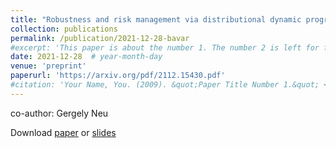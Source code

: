 ```yaml
---
title: "Robustness and risk management via distributional dynamic programming"
collection: publications
permalink: /publication/2021-12-28-bavar
#excerpt: 'This paper is about the number 1. The number 2 is left for future work.'
date: 2021-12-28  # year-month-day
venue: 'preprint'
paperurl: 'https://arxiv.org/pdf/2112.15430.pdf'
#citation: 'Your Name, You. (2009). &quot;Paper Title Number 1.&quot; <i>Journal 1</i>. 1(1).'
---
```

co-author: Gergely Neu

Download [paper](https://arxiv.org/pdf/2112.15430.pdf) or [slides](http://mastane.github.io/files/slides_BAVaR.pdf)
